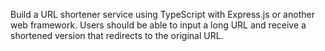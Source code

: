  Build a URL shortener service using TypeScript with Express.js or another web framework. Users should be able to input a long URL and receive a shortened version that redirects to the original URL.